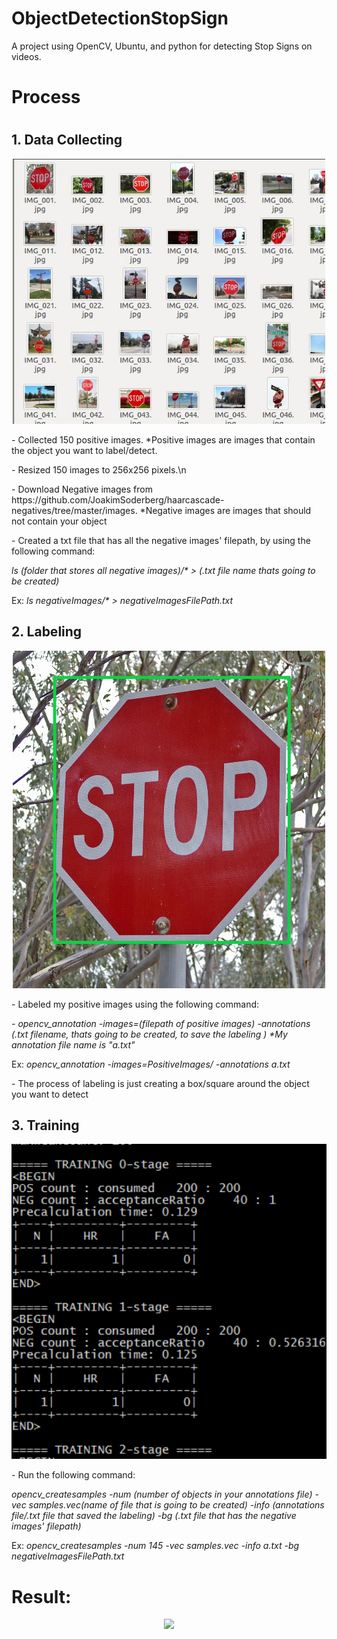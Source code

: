 # ObjectDetectionStopSign
A project using OpenCV, Ubuntu, and python for detecting Stop Signs on videos.

<h1>Process<h1>
<h2>1. Data Collecting</h2>
  <p align="center"><img src="https://github.com/AdrianSLopez/ObjectDetectionStopSign/blob/main/ReadMeMedia/DataSet.jpg"></p>
   <p>- Collected 150 positive images. *Positive images are images that contain the object you want to label/detect.</p>
   <p>- Resized 150 images to 256x256 pixels.\n</p>
   <p>- Download Negative images from https://github.com/JoakimSoderberg/haarcascade-negatives/tree/master/images. *Negative images are images that should not contain your object</p>
  <p>- Created a txt file that has all the negative images' filepath, by using the following command: </p>
  <p><i>ls (folder that stores all negative images)/* > (.txt file name thats going to be created)</i></p>
  <p>Ex: <i> ls negativeImages/* > negativeImagesFilePath.txt</i><p>

  <h2>2. Labeling</h2>
<p align="center"><img src="https://github.com/AdrianSLopez/ObjectDetectionStopSign/blob/main/ReadMeMedia/Labeling.jpg"></p>
  <p>- Labeled my positive images using the following command:</p>
  <p><i>- opencv_annotation -images=(filepath of positive images) -annotations (.txt filename, thats going to be created, to save the labeling ) *My annotation file name is "a.txt"</i></p>
  <p>Ex: <i>opencv_annotation -images=PositiveImages/ -annotations a.txt</i></p>
  <p>- The process of labeling is just creating a box/square around the object you want to detect</p>

  <h2>3. Training</h2>
  <p align="center"><img src="https://github.com/AdrianSLopez/ObjectDetectionStopSign/blob/main/ReadMeMedia/Training.png"></p>
  <p>- Run the following command:</p> 
  <p><i>opencv_createsamples -num (number of objects in your annotations file) -vec samples.vec(name of file that is going to be created) -info (annotations file/.txt file that saved the labeling) -bg (.txt file that has the negative images' filepath)</i></p> 
  <P>Ex: <i>opencv_createsamples -num 145 -vec samples.vec -info a.txt -bg negativeImagesFilePath.txt</i></p>

  <h1>Result: </h1>

<p align="center"><img src="https://github.com/AdrianSLopez/ObjectDetectionStopSign/blob/main/ReadMeMedia/ObjectDetectStopSign.gif"</p>
